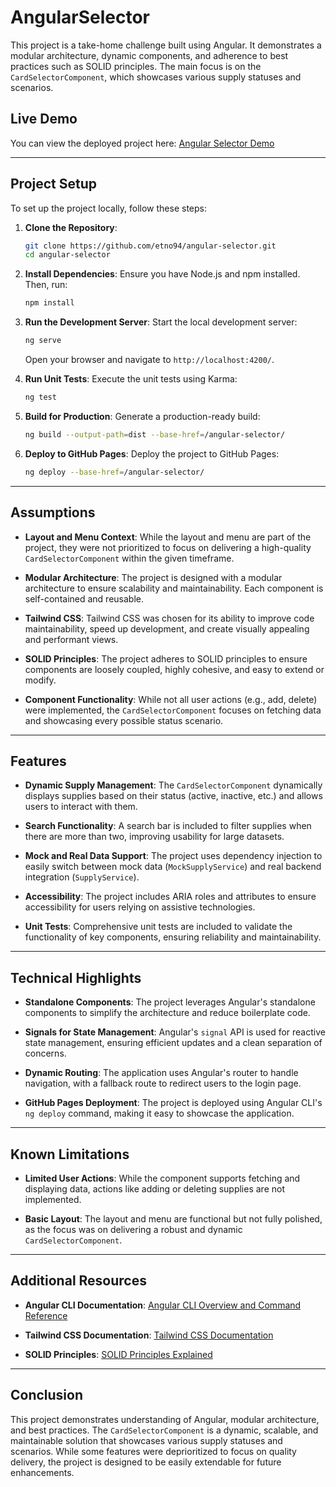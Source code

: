# AngularSelector

This project is a take-home challenge built using Angular. It demonstrates a modular architecture, dynamic components, and adherence to best practices such as SOLID principles. The main focus is on the `CardSelectorComponent`, which showcases various supply statuses and scenarios.

## Live Demo

You can view the deployed project here: [Angular Selector Demo](https://etno94.github.io/angular-selector/)

---

## Project Setup

To set up the project locally, follow these steps:

1. **Clone the Repository**:
   ```bash
   git clone https://github.com/etno94/angular-selector.git
   cd angular-selector
   ```

2. **Install Dependencies**:
   Ensure you have Node.js and npm installed. Then, run:
   ```bash
   npm install
   ```

3. **Run the Development Server**:
   Start the local development server:
   ```bash
   ng serve
   ```
   Open your browser and navigate to `http://localhost:4200/`.

4. **Run Unit Tests**:
   Execute the unit tests using Karma:
   ```bash
   ng test
   ```

5. **Build for Production**:
   Generate a production-ready build:
   ```bash
   ng build --output-path=dist --base-href=/angular-selector/
   ```

6. **Deploy to GitHub Pages**:
   Deploy the project to GitHub Pages:
   ```bash
   ng deploy --base-href=/angular-selector/
   ```

---

## Assumptions

- **Layout and Menu Context**:
  While the layout and menu are part of the project, they were not prioritized to focus on delivering a high-quality `CardSelectorComponent` within the given timeframe.

- **Modular Architecture**:
  The project is designed with a modular architecture to ensure scalability and maintainability. Each component is self-contained and reusable.

- **Tailwind CSS**:
  Tailwind CSS was chosen for its ability to improve code maintainability, speed up development, and create visually appealing and performant views.

- **SOLID Principles**:
  The project adheres to SOLID principles to ensure components are loosely coupled, highly cohesive, and easy to extend or modify.

- **Component Functionality**:
  While not all user actions (e.g., add, delete) were implemented, the `CardSelectorComponent` focuses on fetching data and showcasing every possible status scenario.

---

## Features

- **Dynamic Supply Management**:
  The `CardSelectorComponent` dynamically displays supplies based on their status (active, inactive, etc.) and allows users to interact with them.

- **Search Functionality**:
  A search bar is included to filter supplies when there are more than two, improving usability for large datasets.

- **Mock and Real Data Support**:
  The project uses dependency injection to easily switch between mock data (`MockSupplyService`) and real backend integration (`SupplyService`).

- **Accessibility**:
  The project includes ARIA roles and attributes to ensure accessibility for users relying on assistive technologies.

- **Unit Tests**:
  Comprehensive unit tests are included to validate the functionality of key components, ensuring reliability and maintainability.

---

## Technical Highlights

- **Standalone Components**:
  The project leverages Angular's standalone components to simplify the architecture and reduce boilerplate code.

- **Signals for State Management**:
  Angular's `signal` API is used for reactive state management, ensuring efficient updates and a clean separation of concerns.

- **Dynamic Routing**:
  The application uses Angular's router to handle navigation, with a fallback route to redirect users to the login page.

- **GitHub Pages Deployment**:
  The project is deployed using Angular CLI's `ng deploy` command, making it easy to showcase the application.

---

## Known Limitations

- **Limited User Actions**:
  While the component supports fetching and displaying data, actions like adding or deleting supplies are not implemented.

- **Basic Layout**:
  The layout and menu are functional but not fully polished, as the focus was on delivering a robust and dynamic `CardSelectorComponent`.

---

## Additional Resources

- **Angular CLI Documentation**:
  [Angular CLI Overview and Command Reference](https://angular.dev/tools/cli)

- **Tailwind CSS Documentation**:
  [Tailwind CSS Documentation](https://tailwindcss.com/docs)

- **SOLID Principles**:
  [SOLID Principles Explained](https://en.wikipedia.org/wiki/SOLID)

---

## Conclusion

This project demonstrates understanding of Angular, modular architecture, and best practices. The `CardSelectorComponent` is a dynamic, scalable, and maintainable solution that showcases various supply statuses and scenarios. While some features were deprioritized to focus on quality delivery, the project is designed to be easily extendable for future enhancements.